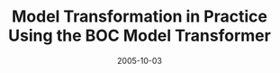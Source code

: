 ---
abstract: ''
authors:
- Marion Murzek
- Gerti Kappel
- Gerhard Kramler
date: '2005-10-03'
featured: false
publication_types:
- '0'
publishDate: '2005-10-03'
title: Model Transformation in Practice Using the BOC Model Transformer
url_pdf: http://sosym.dcs.kcl.ac.uk/events/mtip05/programme.html
---
